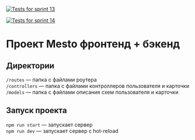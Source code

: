[![Tests for sprint 13](https://github.com/KaerMorgan/express-mesto-gha/actions/workflows/tests-13-sprint.yml/badge.svg)](https://github.com/KaerMorgan/express-mesto-gha/actions/workflows/tests-13-sprint.yml)

[![Tests for sprint 14](https://github.com/KaerMorgan/express-mesto-gha/actions/workflows/tests-14-sprint.yml/badge.svg)](https://github.com/KaerMorgan/express-mesto-gha/actions/workflows/tests-14-sprint.yml)

# Проект Mesto фронтенд + бэкенд

## Директории

`/routes` — папка с файлами роутера  
`/controllers` — папка с файлами контроллеров пользователя и карточки  
`/models` — папка с файлами описания схем пользователя и карточки

## Запуск проекта

`npm run start` — запускает сервер  
`npm run dev` — запускает сервер с hot-reload
